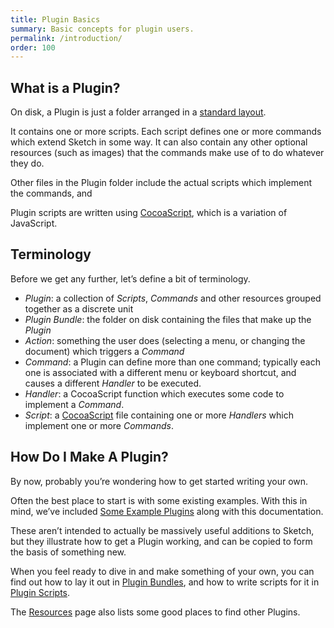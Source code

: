 ```yaml
---
title: Plugin Basics
summary: Basic concepts for plugin users.
permalink: /introduction/
order: 100
---
```


## What is a Plugin?

On disk, a Plugin is just a folder arranged in a [standard layout](/introduction/plugin-bundles/).

It contains one or more scripts. Each script defines one or more commands which extend Sketch in some way. It can also contain any other optional resources (such as images) that the commands make use of to do whatever they do.

Other files in the Plugin folder include the actual scripts which implement the commands, and

Plugin scripts are written using [CocoaScript](https://github.com/ccgus/CocoaScript), which is a variation of JavaScript.

## Terminology

Before we get any further, let’s define a bit of terminology.

- *Plugin*: a collection of *Scripts*, *Commands* and other resources grouped together as a discrete unit
- *Plugin Bundle*: the folder on disk containing the files that make up the *Plugin*
- *Action*: something the user does (selecting a menu, or changing the document) which triggers a *Command*
- *Command*: a Plugin can define more than one command; typically each one is associated with a different menu or keyboard shortcut, and causes a different *Handler* to be executed.
- *Handler*: a CocoaScript function which executes some code to implement a *Command*.
- *Script*: a [CocoaScript](https://github.com/ccgus/CocoaScript) file containing one or more *Handlers* which implement one or more *Commands*.

## How Do I Make A Plugin?

By now, probably you’re wondering how to get started writing your own.

Often the best place to start is with some existing examples. With this in mind, we’ve included [Some Example Plugins](/examples/) along with this documentation.

These aren’t intended to actually be massively useful additions to Sketch, but they illustrate how to get a Plugin working, and can be copied to form the basis of something new.

When you feel ready to dive in and make something of your own, you can find out how to lay it out in [Plugin Bundles](/introduction/plugin-bundles), and how to write scripts for it in [Plugin Scripts](/introduction/plugin-scripts/).

The [Resources](/resources/) page also lists some good places to find other Plugins.
